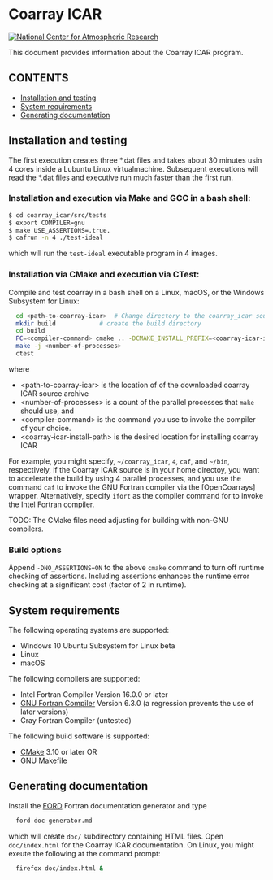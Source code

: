 <a name="top"> </a>

[This document is formatted with GitHub-Flavored Markdown.     ]:#
[For better viewing, including hyperlinks, read it online at   ]:#
[https://github.com/gutmann/coarray_icar/blob/master/README.md ]:#

Coarray ICAR
============

[![National Center for Atmospheric Research][ncar logo]](https://ncar.ucar.edu)

This document provides information about the Coarray ICAR program.

CONTENTS
--------

* [Installation and testing](#installation-and-testing)
* [System requirements](#system-requirements)
* [Generating documentation](#generating-documentation)


Installation and testing
------------------------

The first execution creates three *.dat files and takes about 30 minutes usin 4 cores inside 
a Lubuntu Linux virtualmachine.  Subsequent executions will read the *.dat files and executive 
run much faster than the first run.

### Installation and execution via Make and GCC in a bash shell:
```bash
$ cd coarray_icar/src/tests 
$ export COMPILER=gnu
$ make USE_ASSERTIONS=.true.
$ cafrun -n 4 ./test-ideal
```
which will run the `test-ideal` executable program in 4 images.
### Installation via CMake and execution via CTest:

Compile and test coarray in a bash shell on a Linux, macOS, or the Windows Subsystem for Linux:
```bash
  cd <path-to-coarray-icar>  # Change directory to the coarray_icar source directory
  mkdir build            # create the build directory
  cd build
  FC=<compiler-command> cmake .. -DCMAKE_INSTALL_PREFIX=<coarray-icar-install-path>
  make -j <number-of-processes>
  ctest
```
where 
 * \<path-to-coarray-icar\> is the location of of the downloaded coarray ICAR source archive
 * \<number-of-processes\> is a count of the parallel processes that `make` should use, and
 * \<compiler-command\> is the command you use to invoke the compiler of your choice.
 * \<coarray-icar-install-path\> is the desired location for installing coarray ICAR 

For example, you might specify, `~/coarray_icar`, `4`, `caf`, and `~/bin`, respectively, if the Coarray 
ICAR source is in your home directoy, you want to accelerate the build by using 4 parallel processes, and 
you use the command `caf` to invoke the GNU Fortran compiler via the [OpenCoarrays] wrapper. 
Alternatively, specify `ifort` as the compiler command for to invoke the Intel Fortran compiler.

TODO: The CMake files need adjusting for building with non-GNU compilers.

### Build options
Append `-DNO_ASSERTIONS=ON` to the above `cmake` command to turn off runtime checking of assertions.
Including assertions enhances the runtime error checking at a significant cost (factor of 2 in runtime).

System requirements
-------------------

The following operating systems are supported: 
* Windows 10 Ubuntu Subsystem for Linux beta
* Linux
* macOS

The following compilers are supported: 
- Intel Fortran Compiler Version 16.0.0 or later
- [GNU Fortran Compiler] Version 6.3.0 (a regression prevents the use of later versions)
- Cray Fortran Compiler (untested)

The following build software is supported: 
- [CMake] 3.10 or later
OR
- GNU Makefile 

Generating documentation
------------------------
Install the [FORD] Fortran documentation generator and type
```bash
  ford doc-generator.md
```
which will create `doc/` subdirectory containing HTML files. Open
`doc/index.html` for the Coarray ICAR documentation. On Linux, you
might exeute the following at the command prompt: 
```bash
  firefox doc/index.html &
```

[Internal hyperlinks]:#

[Installation and testing]: #installation-and-testing
[System requirements]: #system-requirements

[External hyperlinks]:#
[FORD]: https://github.com/cmacmackin/ford

[GNU Fortran Compiler]: https://gcc.gnu.org/fortran/ 
[CMake]: https://www.cmake.org/
[ncar logo]: http://www.innovationews.com/content/uploads/2013/02/ncar-logo.jpg 
